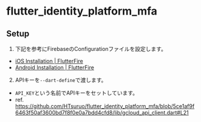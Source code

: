 # flutter_identity_platform_mfa

## Setup

1. 下記を参考にFirebaseのConfigurationファイルを設定します。
- [iOS Installation | FlutterFire](https://firebase.flutter.dev/docs/installation/ios#installing-your-firebase-configuration-file)
- [Android Installation | FlutterFire](https://firebase.flutter.dev/docs/installation/android#installing-your-firebase-configuration-file)

2. APIキーを`--dart-define`で渡します。
- `API_KEY`という名前でAPIキーをセットしています。
- ref. https://github.com/HTsuruo/flutter_identity_platform_mfa/blob/5ce1af9f6463f50af3600bd7f8f0e0a7bdd4cfd8/lib/gcloud_api_client.dart#L21